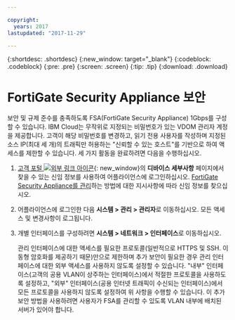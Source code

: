 ```yaml
---

copyright:
  years: 2017
lastupdated: "2017-11-29"

---
```


{:shortdesc: .shortdesc}
{:new_window: target="_blank"}
{:codeblock: .codeblock}
{:pre: .pre}
{:screen: .screen}
{:tip: .tip}
{:download: .download}

# FortiGate Security Appliance 보안

보안 및 규제 준수를 충족하도록 FSA(FortiGate Security Appliance) 1Gbps를 구성할 수 있습니다. IBM Cloud는 무작위로 지정되는 비밀번호가 있는 VDOM 관리자 계정을 제공합니다. 고객이 해당 비밀번호를 변경하고, 읽기 전용 사용자를 작성하며 지정된 소스 IP(최대 세 개)의 트래픽만 허용하는 "신뢰할 수 있는 호스트"를 기반으로 하여 액세스를 제한할 수 있습니다. 세 가지 활동을 완료하려면 다음을 수행하십시오.

1. [고객 포털 ![외부 링크 아이콘](../../icons/launch-glyph.svg "외부 링크 아이콘")](https://control.softlayer.com/){: new_window}의 **디바이스 세부사항** 페이지에서 찾을 수 있는 신임 정보를 사용하여 어플라이언스에 로그인하십시오. [FortiGate Security Appliance를 관리](managing-fsa.html)하는 방법에 대한 지시사항에 따라 신임 정보를 찾으십시오.
2. 어플라이언스에 로그인한 다음 **시스템 > 관리 > 관리자**로 이동하십시오. 모든 액세스 및 변경사항이 로그됩니다.
3. 개별 인터페이스를 구성하려면 **시스템 > 네트워크 > 인터페이스**로 이동하십시오.

    관리 인터페이스에 대한 액세스를 필요한 프로토콜(일반적으로 HTTPS 및 SSH. 이동형 암호화를 제공하기 때문)만으로 제한하며 추가 보안이 필요한 경우 관리 인터페이스에 대한 외부 액세스를 사용하지 않도록 설정할 수 있습니다. "내부" 인터페이스(고객의 공용 VLAN이 상주하는 인터페이스)에서 적절한 프로토콜을 사용하도록 설정하고, "외부" 인터페이스(공용 인터넷 트래픽이 수신되는 인터페이스)에서 모든 프로토콜을 사용하지 않도록 설정하여 위 사항을 수행할 수 있습니다. 이 추가 보안 방법을 사용하려면 사용자가 FSA를 관리할 수 있도록 VLAN 내부에 배치된 서버가 있어야 합니다. 
